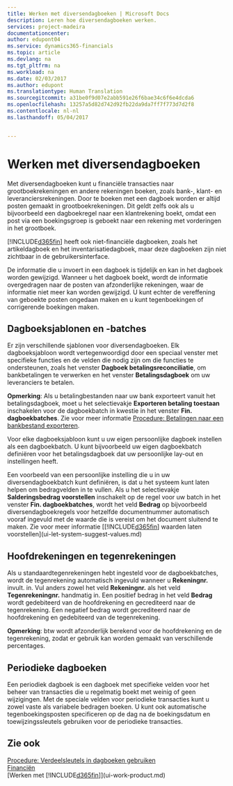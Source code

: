 ```yaml
---
title: Werken met diversendagboeken | Microsoft Docs
description: Leren hoe diversendagboeken werken.
services: project-madeira
documentationcenter: 
author: edupont04
ms.service: dynamics365-financials
ms.topic: article
ms.devlang: na
ms.tgt_pltfrm: na
ms.workload: na
ms.date: 02/03/2017
ms.author: edupont
ms.translationtype: Human Translation
ms.sourcegitcommit: a31be0f9d07e2abb591e26f6bae34c6f6e4dcda6
ms.openlocfilehash: 13257a5d82d742d92fb22da9da7ff7f773d7d2f8
ms.contentlocale: nl-nl
ms.lasthandoff: 05/04/2017


---
```

# <a name="working-with-general-journals"></a>Werken met diversendagboeken
Met diversendagboeken kunt u financiële transacties naar grootboekrekeningen en andere rekeningen boeken, zoals bank-, klant- en leveranciersrekeningen. Door te boeken met een dagboek worden er altijd posten gemaakt in grootboekrekeningen. Dit geldt zelfs ook als u bijvoorbeeld een dagboekregel naar een klantrekening boekt, omdat een post via een boekingsgroep is geboekt naar een rekening met vorderingen in het grootboek.

[!INCLUDE[d365fin](includes/d365fin_md.md)] heeft ook niet-financiële dagboeken, zoals het artikeldagboek en het inventarisatiedagboek, maar deze dagboeken zijn niet zichtbaar in de gebruikersinterface.

De informatie die u invoert in een dagboek is tijdelijk en kan in het dagboek worden gewijzigd. Wanneer u het dagboek boekt, wordt de informatie overgedragen naar de posten van afzonderlijke rekeningen, waar de informatie niet meer kan worden gewijzigd. U kunt echter de vereffening van geboekte posten ongedaan maken en u kunt tegenboekingen of corrigerende boekingen maken.

## <a name="journal-templates-and-batches"></a>Dagboeksjablonen en -batches
Er zijn verschillende sjablonen voor diversendagboeken. Elk dagboeksjabloon wordt vertegenwoordigd door een speciaal venster met specifieke functies en de velden die nodig zijn om die functies te ondersteunen, zoals het venster **Dagboek betalingsreconciliatie**, om bankbetalingen te verwerken en het venster **Betalingsdagboek** om uw leveranciers te betalen.

**Opmerking**: Als u betalingbestanden naar uw bank exporteert vanuit het betalingsdagboek, moet u het selectievakje **Exporteren betaling toestaan** inschakelen voor de dagboekbatch in kwestie in het venster **Fin. dagboekbatches**. Zie voor meer informatie [Procedure: Betalingen naar een bankbestand exporteren](payables-how-export-payments-bank-file.md).

Voor elke dagboeksjabloon kunt u uw eigen persoonlijke dagboek instellen als een dagboekbatch. U kunt bijvoorbeeld uw eigen dagboekbatch definiëren voor het betalingsdagboek dat uw persoonlijke lay-out en instellingen heeft.

Een voorbeeld van een persoonlijke instelling die u in uw diversendagboekbatch kunt definiëren, is dat u het systeem kunt laten helpen om bedragvelden in te vullen. Als u het selectievakje **Salderingsbedrag voorstellen** inschakelt op de regel voor uw batch in het venster **Fin. dagboekbatches**, wordt het veld **Bedrag** op bijvoorbeeld diversendagboekregels voor hetzelfde documentnummer automatisch vooraf ingevuld met de waarde die is vereist om het document sluitend te maken. Zie voor meer informatie [[!INCLUDE[d365fin](includes/d365fin_md.md)] waarden laten voorstellen](ui-let-system-suggest-values.md)

## <a name="main-accounts-and-balancing-accounts"></a>Hoofdrekeningen en tegenrekeningen
Als u standaardtegenrekeningen hebt ingesteld voor de dagboekbatches, wordt de tegenrekening automatisch ingevuld wanneer u **Rekeningnr.** invult. in. Vul anders zowel het veld **Rekeningnr.** als het veld **Tegenrekeningnr.** handmatig in. Een positief bedrag in het veld **Bedrag** wordt gedebiteerd van de hoofdrekening en gecrediteerd naar de tegenrekening. Een negatief bedrag wordt gecrediteerd naar de hoofdrekening en gedebiteerd van de tegenrekening.

**Opmerking**: btw wordt afzonderlijk berekend voor de hoofdrekening en de tegenrekening, zodat er gebruik kan worden gemaakt van verschillende percentages.

## <a name="recurring-journals"></a>Periodieke dagboeken
Een periodiek dagboek is een dagboek met specifieke velden voor het beheer van transacties die u regelmatig boekt met weinig of geen wijzigingen. Met de speciale velden voor periodieke transacties kunt u zowel vaste als variabele bedragen boeken. U kunt ook automatische tegenboekingsposten specificeren op de dag na de boekingsdatum en toewijzingssleutels gebruiken voor de periodieke transacties.

## <a name="see-also"></a>Zie ook
[Procedure: Verdeelsleutels in dagboeken gebruiken](ui-how-use-allocation-keys-general-journals.md)  
[Financiën](finance.md)  
[Werken met [!INCLUDE[d365fin](includes/d365fin_md.md)]](ui-work-product.md)


